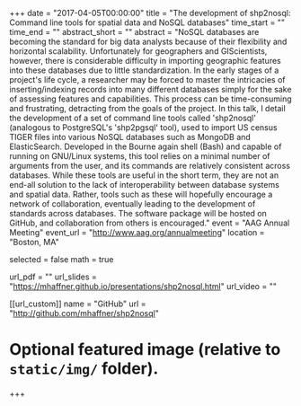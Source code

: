 +++
date = "2017-04-05T00:00:00"
title = "The development of shp2nosql: Command line tools for spatial data and NoSQL databases"
time_start = ""
time_end = ""
abstract_short = ""
abstract = "NoSQL databases are becoming the standard for big data analysts because of their flexibility and horizontal scalability. Unfortunately for geographers and GIScientists, however, there is considerable difficulty in importing geographic features into these databases due to little standardization. In the early stages of a project's life cycle, a researcher may be forced to master the intricacies of inserting/indexing records into many different databases simply for the sake of assessing features and capabilities. This process can be time-consuming and frustrating, detracting from the goals of the project. In this talk, I detail the development of a set of command line tools called 'shp2nosql' (analogous to PostgreSQL's 'shp2pgsql' tool), used to import US census TIGER files into various NoSQL databases such as MongoDB and ElasticSearch. Developed in the Bourne again shell (Bash) and capable of running on GNU/Linux systems, this tool relies on a minimal number of arguments from the user, and its commands are relatively consistent across databases. While these tools are useful in the short term, they are not an end-all solution to the lack of interoperability between database systems and spatial data. Rather, tools such as these will hopefully encourage a network of collaboration, eventually leading to the development of standards across databases. The software package will be hosted on GitHub, and collaboration from others is encouraged."
event = "AAG Annual Meeting"
event_url = "http://www.aag.org/annualmeeting"
location = "Boston, MA"

selected = false
math = true

url_pdf = ""
url_slides = "https://mhaffner.github.io/presentations/shp2nosql.html"
url_video = ""

[[url_custom]]
    name = "GitHub"
    url = "http://github.com/mhaffner/shp2nosql"

# Optional featured image (relative to `static/img/` folder).
+++

